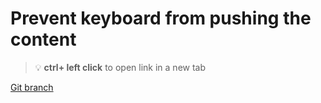 # Prevent keyboard from pushing the content 


> :bulb: **ctrl+ left click** to open link in a new tab 

[Git branch](https://github.com/codiku/react-native-meteo/tree/018-2-EN-keyboard-pushing)